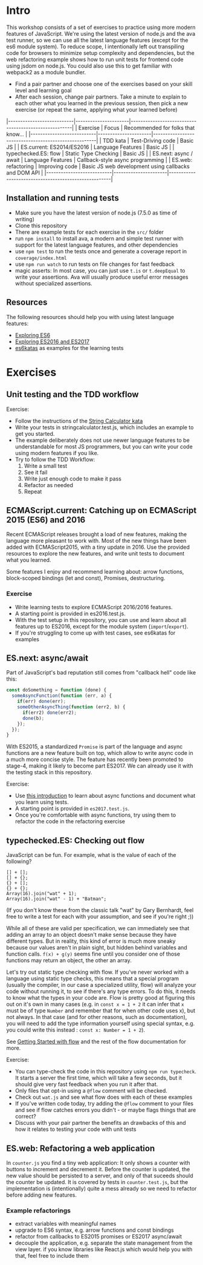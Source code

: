 # Intro

This workshop consists of a set of exercises to practice using more modern
features of JavaScript. We're using the latest version of node.js and the ava
test runner, so we can use all the latest language features (except for the es6
module system). To reduce scope, I intentionally left out transpiling code for
browsers to minimize setup complexity and dependencies, but the web refactoring
example shows how to run unit tests for frontend code using jsdom on node.js.
You could also use this to get familiar with webpack2 as a module bundler.

- Find a pair partner and choose one of the exercises based on your skill level
  and learning goal
- After each session, change pair partners. Take a minute to explain to each
  other what you learned in the previous session, then pick a new exercise (or
  repeat the same, applying what your learned before)


|---------------------------|----------------------|------------------------------------------------------|
| Exercise                  | Focus                | Recommended for folks that know...                   |
|---------------------------|----------------------|------------------------------------------------------|
| TDD kata                  | Test-Driving code    | Basic JS                                             |
| ES.current: ES2014/ES2016 | Language Features    | Basic JS                                             |
| typechecked.ES: flow      | Static Type Checking | Basic JS                                             |
| ES.next: async / await    | Language Features    | Callback-style async programming                     |
| ES.web: refactoring       | Improving code       | Basic JS web development using callbacks and DOM API |
|---------------------------|----------------------|------------------------------------------------------|


## Installation and running tests

- Make sure you have the latest version of node.js (7.5.0 as time of writing)
- Clone this repository
- There are example tests for each exercise in the `src/` folder
- run `npm install` to install ava, a modern and simple test runner with support
  for the latest language features, and other dependencies
- use `npm test` to run the tests once and generate a coverage report in
  `coverage/index.html`
- use `npm run watch` to run tests on file changes for fast feedback
- magic asserts: In most case, you can just use `t.is` or `t.deepEqual` to write
  your assertions. Ava will usually produce useful error messages without
  specialized assertions.

## Resources

The following resources should help you with using latest language features:

- [Exploring ES6](http://exploringjs.com/es6.html)
- [Exploring ES2016 and ES2017](http://exploringjs.com/es2016-es2017.html)
- [es6katas](http://es6katas.org) as examples for the learning tests
  
# Exercises

## Unit testing and the TDD workflow

Exercise: 

- Follow the instructions of the [String Calculator kata](http://osherove.com/tdd-kata-1/)
- Write your tests in stringcalculator.test.js, which includes an example to get
  you started.
- The example deliberately does not use newer language features to be
  understandable for most JS programmers, but you can write your code using
  modern features if you like.
- Try to follow the TDD Workflow:
  1. Write a small test
  2. See it fail
  3. Write just enough code to make it pass
  4. Refactor as needed
  5. Repeat
  
## ECMAScript.current: Catching up on ECMAScript 2015 (ES6) and 2016

Recent ECMAScript releases brought a load of new features, making the language
more pleasant to work with. Most of the new things have been added with
ECMAScript2015, with a tiny update in 2016. Use the provided resources to
explore the new features, and write unit tests to document what you learned.

Some features I enjoy and recommend learning about: arrow functions,
block-scoped bindings (let and const), Promises, destructuring.

### Exercise

- Write learning tests to explore ECMAScript 2016/2016 features.
- A starting point is provided in es2016.test.js.
- With the test setup in this repository, you can use and learn about all
  features up to ES2016, except for the module system (`import`/`export`).
- If you're struggling to come up with test cases, see es6katas for examples

## ES.next: async/await

Part of JavaScript's bad reputation still comes from "callback hell" code like this:

```js
const doSomething = function (done) {
  someAsyncFunction(function (err, a) {
    if(err) done(err);
    someOtherAsyncThing(function (err2, b) {
      if(err2) done(err2);
      done(b);
    });
  });
}
```

With ES2015, a standardized `Promise` is part of the language and async
functions are a new feature built on top, which allow to write async code in a
much more concise style. The feature has recently been promoted to stage-4,
making it likely to become part ES2017. We can already use it with the testing
stack in this repository.

Exercise:

- Use [this introduction](http://exploringjs.com/es2016-es2017/ch_async-functions.html)
  to learn about async functions and document what you learn using tests.
- A starting point is provided in `es2017.test.js`.
- Once you're comfortable with async functions, try using them to refactor the
  code in the refactoring exercise
  
## typechecked.ES: Checking out flow

JavaScript can be fun. For example, what is the value of each of the following?

```
[] + [];
[] + {};
{} + [];
{} + {};
Array(16).join("wat" + 1);
Array(16).join("wat" - 1) + "Batman";
```

(If you don't know these from the classic talk "wat" by Gary Bernhardt, feel
free to write a test for each with your assumption, and see if you're right ;))

While all of these are valid per specification, we can immediately see that
adding an array to an object doesn't make sense because they have different
types. But in reality, this kind of error is much more sneaky because our values
aren't in plain sight, but hidden behind variables and function calls. `f(x) +
g(y)` seems fine until you consider one of those functions may return an object,
the other an array.

Let's try out static type checking with flow. If you've never worked with a
language using static type checks, this means that a special program (usually
the compiler, in our case a specialized utility, flow) will analyze your code
without running it, to see if there's any type errors. To do this, it needs to
know what the types in your code are. Flow is pretty good at figuring this out
on it's own in many cases (e.g. in `const x = 1 + 2` it can infer that `x` must
be of type `Number` and remember that for when other code uses x), but not
always. In that case (and for other reasons, such as documentation), you will
need to add the type information yourself using special syntax, e.g. you could
write this instead : `const x: Number = 1 + 2`).

See [Getting Started with flow](https://flowtype.org/docs/getting-started.html)
and the rest of the flow documentation for more.

Exercise:

- You can type-check the code in this repository using `npm run typecheck`. It
  starts a server the first time, which will take a few seconds, but it should
  give very fast feedback when you run it after that.
- Only files that opt-in using a `@flow` comment will be checked.
- Check out `wat.js` and see what flow does with each of these examples
- If you've written code today, try adding the `@flow` comment to your files and
  see if flow catches errors you didn't - or maybe flags things that are
  correct?
- Discuss with your pair partner the benefits an drawbacks of this and how it
  relates to testing your code with unit tests

## ES.web: Refactoring a web application

In `counter.js` you find a tiny web application: It only shows a counter with
buttons to increment and decrement it. Before the counter is updated, the new
value should be persisted to a server, and only of that suceeds should the
counter be updated. It is covered by tests in `counter.test.js`, but the
implementation is (intentionally) quite a mess already so we need to refactor
before adding new features.

### Example refactorings

- extract variables with meaningful names
- upgrade to ES6 syntax, e.g. arrow functions and const bindings
- refactor from callbacks to ES2015 promises or ES2017 async/await
- decouple the application, e.g. separate the state management from the view
  layer. if you know libraries like React.js which would help you with that,
  feel free to include them
  
